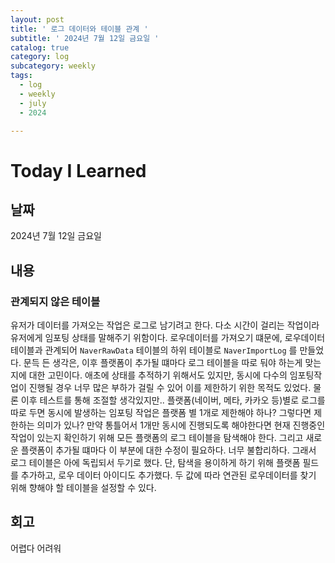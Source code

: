 ```yaml
---
layout: post
title: ' 로그 데이터와 테이블 관계 '
subtitle: ' 2024년 7월 12일 금요일 '
catalog: true
category: log
subcategory: weekly
tags:
  - log
  - weekly
  - july
  - 2024

---
```


# Today I Learned

## 날짜

2024년 7월 12일 금요일

## 내용

### 관계되지 않은 테이블

유저가 데이터를 가져오는 작업은 로그로 남기려고 한다. 다소 시간이 걸리는 작업이라 유저에게 임포팅 상태를 말해주기 위함이다. 로우데이터를 가져오기 떄문에, 로우데이터 테이블과 관계되어 `NaverRawData` 테이블의 하위 테이블로 `NaverImportLog` 를 만들었다. 문득 든 생각은, 이후 플랫폼이 추가될 떄마다 로그 테이블을 따로 둬야 하는게 맞는지에 대한 고민이다. 애초에 상태를 추적하기 위해서도 있지만, 동시에 다수의 임포팅작업이 진행될 경우 너무 많은 부하가 걸릴 수 있어 이를 제한하기 위한 목적도 있었다. 물론 이후 테스트를 통해 조절할 생각있지만.. 플랫폼(네이버, 메타, 카카오 등)별로 로그를 따로 두면 동시에 발생하는 임포팅 작업은 플랫폼 별 1개로 제한해야 하나? 그렇다면 제한하는 의미가 있나? 만약 통틀어서 1개만 동시에 진행되도록 해야한다면 현재 진행중인 작업이 있는지 확인하기 위해 모든 플랫폼의 로그 테이블을 탐색해야 한다. 그리고 새로운 플랫폼이 추가될 떄마다 이 부분에 대한 수정이 필요하다. 너무 불합리하다. 그래서 로그 테이블은 아에 독립되서 두기로 했다. 단, 탐색을 용이하게 하기 위해 플랫폼 필드를 추가하고, 로우 데이터 아이디도 추가했다. 두 값에 따라 연관된 로우데이터를 찾기 위해 향해야 할 테이블을 설정할 수 있다.

## 회고

어렵다 어려워